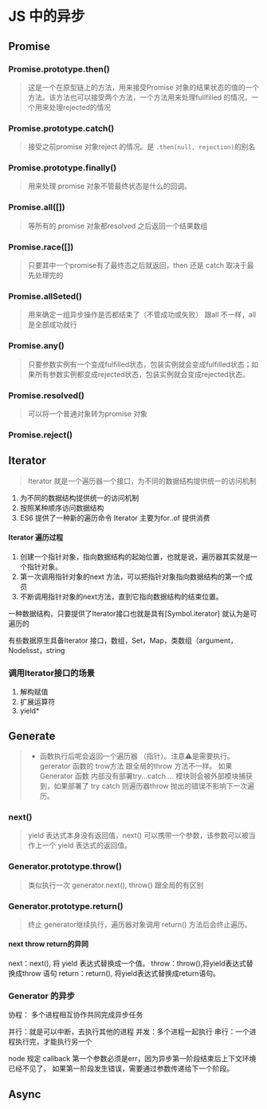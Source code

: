 # JS 中的异步

## Promise

### Promise.prototype.then()
> 这是一个在原型链上的方法，用来接受Promise 对象的结果状态的值的一个方法。该方法也可以接受两个方法，一个方法用来处理fullfilled 的情况，一个用来处理rejected的情况

### Promise.prototype.catch()
> 接受之前promise 对象reject 的情况。是 `.then(null, rejection)`的别名

### Promise.prototype.finally()
> 用来处理 promise 对象不管最终状态是什么的回调。

### Promise.all([])
> 等所有的 promise 对象都resolved 之后返回一个结果数组

### Promise.race([])
> 只要其中一个promise有了最终态之后就返回，then 还是 catch 取决于最先处理完的

### Promise.allSeted()
> 用来确定一组异步操作是否都结束了（不管成功或失败） 跟all 不一样，all 是全部成功就行

### Promise.any()
> 只要参数实例有一个变成fulfilled状态，包装实例就会变成fulfilled状态；如果所有参数实例都变成rejected状态，包装实例就会变成rejected状态。

### Promise.resolved()
> 可以将一个普通对象转为promise 对象

### Promise.reject()

## Iterator
> Iterator 就是一个遍历器一个接口，为不同的数据结构提供统一的访问机制
1. 为不同的数据结构提供统一的访问机制
2. 按照某种顺序访问数据结构
3. ES6 提供了一种新的遍历命令 Iterator 主要为for..of 提供消费

####  Iterator 遍历过程
1. 创建一个指针对象，指向数据结构的起始位置，也就是说，遍历器其实就是一个指针对象。
2. 第一次调用指针对象的next 方法，可以把指针对象指向数据结构的第一个成员
3. 不断调用指针对象的next方法，直到它指向数据结构的结束位置。  

一种数据结构，只要提供了Iterator接口也就是具有[Symbol.iterator] 就认为是可遍历的

有些数据原生具备Iterator 接口，数组，Set，Map，类数组（argument，Nodelisst，string



###  调用Iterator接口的场景
1. 解构赋值
2. 扩展运算符
3. yield*

## Generate
> * 函数执行后呢会返回一个遍历器 （指针）。注意⚠️是需要执行。
gererator 函数的 trow方法 跟全局的throw 方法不一样。
如果 Generator 函数 内部没有部署try...catch.... 模块则会被外部模块捕获到，如果部署了 try catch 则遍历器throw 抛出的错误不影响下一次遍历。



### next()
> yield 表达式本身没有返回值，next() 可以携带一个参数，该参数可以被当作上一个 yield 表达式的返回值。


### Generator.prototype.throw()
> 类似执行一次 generator.next(), throw() 跟全局的有区别

### Generator.prototype.return()
> 终止 generator继续执行，遍历器对象调用 return() 方法后会终止遍历。


#### next throw return的异同 
next：next(), 将 yield 表达式替换成一个值。
throw：throw(),将yield表达式替换成throw 语句
return：return(), 将yield表达式替换成return语句。

### Generator 的异步
协程： 多个进程相互协作共同完成异步任务

并行：就是可以中断，去执行其他的进程
并发：多个进程一起执行
串行：一个进程执行完，才能执行另一个

node 规定 callback 第一个参数必须是err，因为异步第一阶段结束后上下文环境已经不见了，
如果第一阶段发生错误，需要通过参数传递给下一个阶段。

## Async


